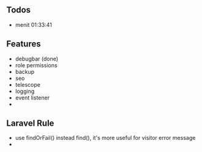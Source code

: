 ## Todos
- menit 01:33:41

## Features
- debugbar              (done)
- role permissions
- backup
- seo
- telescope
- logging
- event listener
- 

## Laravel Rule
- use findOrFail() instead find(), it's more useful for visitor error message
- 
